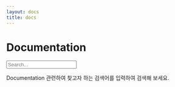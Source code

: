```yaml
---
layout: docs
title: docs
---
```


# Documentation

<div class="docs_search">
	<form action="{{ site.baseurl }}/search/" method="get">
		<i class="fa fa-search"></i>
		<input type="search" placeholder="Search..." name="keyword" class="search-input">
	</form>
	<p>Documentation 관련하여 찾고자 하는 검색어를 입력하여 검색해 보세요.</p>
</div>

